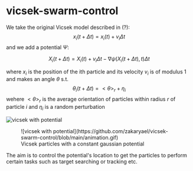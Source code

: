 # vicsek-swarm-control

We take the original Vicsek model described in (?):
$$x_i(t + \Delta t) = x_i(t) + v_i \Delta t$$
and we add a potential $\Psi$:

$$X_i(t+\Delta t) = X_i(t) + v_i \Delta t -  \nabla \psi (X_i(t+\Delta t), t) \Delta t$$

where $x_i$ is the position of the ith particle and its velocity $v_i$ is of modulus 1 and makes an angle $\theta$ s.t. 
$$\theta_i(t + \Delta t) = <\theta>_r + \eta_i$$
wehere $<\theta>_r$ is the average orientation of particles within radius $r$ of particle $i$ and $\eta_i$ is a random perturbation

![vicsek with potential](https://github.com/zakaryael/vicsek-swarm-control/blob/main/animation.gif)

<figure markdown>
![vicsek with potential](https://github.com/zakaryael/vicsek-swarm-control/blob/main/animation.gif)
<figcaption>Vicsek particles with a constant gaussian potential</figcaption>
</figure>

The aim is to control the potential's location to get the particles to perform certain tasks such as target searching or tracking etc.
